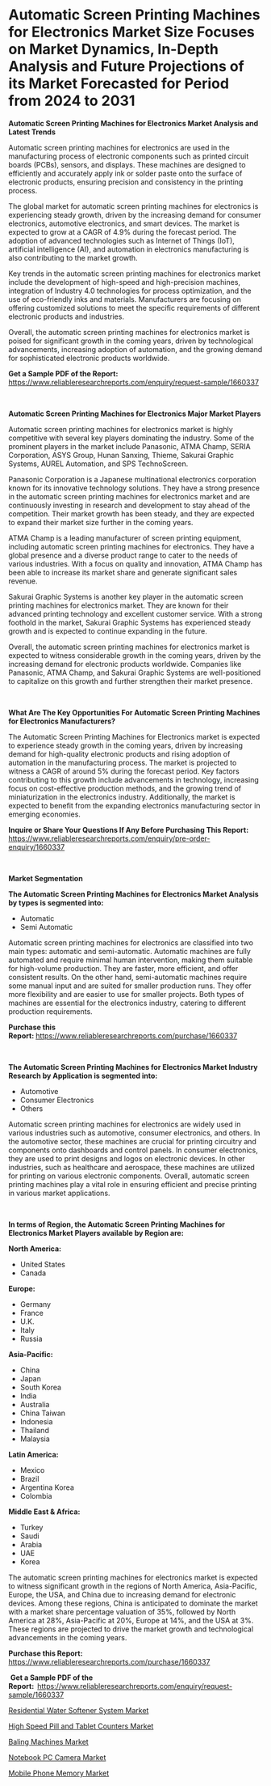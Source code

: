 <p><h1>Automatic Screen Printing Machines for Electronics Market Size Focuses on Market Dynamics, In-Depth Analysis and Future Projections of its Market Forecasted for Period from 2024 to 2031</h1></p><p><strong>Automatic Screen Printing Machines for Electronics Market Analysis and Latest Trends</strong></p>
<p><p>Automatic screen printing machines for electronics are used in the manufacturing process of electronic components such as printed circuit boards (PCBs), sensors, and displays. These machines are designed to efficiently and accurately apply ink or solder paste onto the surface of electronic products, ensuring precision and consistency in the printing process.</p><p>The global market for automatic screen printing machines for electronics is experiencing steady growth, driven by the increasing demand for consumer electronics, automotive electronics, and smart devices. The market is expected to grow at a CAGR of 4.9% during the forecast period. The adoption of advanced technologies such as Internet of Things (IoT), artificial intelligence (AI), and automation in electronics manufacturing is also contributing to the market growth.</p><p>Key trends in the automatic screen printing machines for electronics market include the development of high-speed and high-precision machines, integration of Industry 4.0 technologies for process optimization, and the use of eco-friendly inks and materials. Manufacturers are focusing on offering customized solutions to meet the specific requirements of different electronic products and industries.</p><p>Overall, the automatic screen printing machines for electronics market is poised for significant growth in the coming years, driven by technological advancements, increasing adoption of automation, and the growing demand for sophisticated electronic products worldwide.</p></p>
<p><strong>Get a Sample PDF of the Report:&nbsp;</strong> <a href="https://www.reliableresearchreports.com/enquiry/request-sample/1660337">https://www.reliableresearchreports.com/enquiry/request-sample/1660337</a></p>
<p>&nbsp;</p>
<p><strong>Automatic Screen Printing Machines for Electronics Major Market Players</strong></p>
<p><p>Automatic screen printing machines for electronics market is highly competitive with several key players dominating the industry. Some of the prominent players in the market include Panasonic, ATMA Champ, SERIA Corporation, ASYS Group, Hunan Sanxing, Thieme, Sakurai Graphic Systems, AUREL Automation, and SPS TechnoScreen.</p><p>Panasonic Corporation is a Japanese multinational electronics corporation known for its innovative technology solutions. They have a strong presence in the automatic screen printing machines for electronics market and are continuously investing in research and development to stay ahead of the competition. Their market growth has been steady, and they are expected to expand their market size further in the coming years.</p><p>ATMA Champ is a leading manufacturer of screen printing equipment, including automatic screen printing machines for electronics. They have a global presence and a diverse product range to cater to the needs of various industries. With a focus on quality and innovation, ATMA Champ has been able to increase its market share and generate significant sales revenue.</p><p>Sakurai Graphic Systems is another key player in the automatic screen printing machines for electronics market. They are known for their advanced printing technology and excellent customer service. With a strong foothold in the market, Sakurai Graphic Systems has experienced steady growth and is expected to continue expanding in the future.</p><p>Overall, the automatic screen printing machines for electronics market is expected to witness considerable growth in the coming years, driven by the increasing demand for electronic products worldwide. Companies like Panasonic, ATMA Champ, and Sakurai Graphic Systems are well-positioned to capitalize on this growth and further strengthen their market presence.</p></p>
<p>&nbsp;</p>
<p><strong>What Are The Key Opportunities For Automatic Screen Printing Machines for Electronics Manufacturers?</strong></p>
<p><p>The Automatic Screen Printing Machines for Electronics market is expected to experience steady growth in the coming years, driven by increasing demand for high-quality electronic products and rising adoption of automation in the manufacturing process. The market is projected to witness a CAGR of around 5% during the forecast period. Key factors contributing to this growth include advancements in technology, increasing focus on cost-effective production methods, and the growing trend of miniaturization in the electronics industry. Additionally, the market is expected to benefit from the expanding electronics manufacturing sector in emerging economies.</p></p>
<p><strong>Inquire or Share Your Questions If Any Before Purchasing This Report:</strong> <a href="https://www.reliableresearchreports.com/enquiry/pre-order-enquiry/1660337">https://www.reliableresearchreports.com/enquiry/pre-order-enquiry/1660337</a></p>
<p>&nbsp;</p>
<p><strong>Market Segmentation</strong></p>
<p><strong>The Automatic Screen Printing Machines for Electronics Market Analysis by types is segmented into:</strong></p>
<p><ul><li>Automatic</li><li>Semi Automatic</li></ul></p>
<p><p>Automatic screen printing machines for electronics are classified into two main types: automatic and semi-automatic. Automatic machines are fully automated and require minimal human intervention, making them suitable for high-volume production. They are faster, more efficient, and offer consistent results. On the other hand, semi-automatic machines require some manual input and are suited for smaller production runs. They offer more flexibility and are easier to use for smaller projects. Both types of machines are essential for the electronics industry, catering to different production requirements.</p></p>
<p><strong>Purchase this Report:&nbsp;</strong><a href="https://www.reliableresearchreports.com/purchase/1660337">https://www.reliableresearchreports.com/purchase/1660337</a></p>
<p>&nbsp;</p>
<p><strong>The Automatic Screen Printing Machines for Electronics Market Industry Research by Application is segmented into:</strong></p>
<p><ul><li>Automotive</li><li>Consumer Electronics</li><li>Others</li></ul></p>
<p><p>Automatic screen printing machines for electronics are widely used in various industries such as automotive, consumer electronics, and others. In the automotive sector, these machines are crucial for printing circuitry and components onto dashboards and control panels. In consumer electronics, they are used to print designs and logos on electronic devices. In other industries, such as healthcare and aerospace, these machines are utilized for printing on various electronic components. Overall, automatic screen printing machines play a vital role in ensuring efficient and precise printing in various market applications.</p></p>
<p>&nbsp;</p>
<p><strong>In terms of Region, the Automatic Screen Printing Machines for Electronics Market Players available by Region are:</strong></p>
<p>
    <p> <strong> North America: </strong>
        <ul>
            <li>United States</li>
            <li>Canada</li>
        </ul>
        </p> 
    <p> <strong> Europe: </strong>
        <ul>
            <li>Germany</li>
            <li>France</li>
            <li>U.K.</li>
            <li>Italy</li>
            <li>Russia</li>
        </ul>
        </p> 
    <p> <strong> Asia-Pacific: </strong>
        <ul>
            <li>China</li>
            <li>Japan</li>
            <li>South Korea</li>
            <li>India</li>
            <li>Australia</li>
            <li>China Taiwan</li>
            <li>Indonesia</li>
            <li>Thailand</li>
            <li>Malaysia</li>
        </ul>
        </p> 
    <p> <strong> Latin America: </strong>
        <ul>
            <li>Mexico</li>
            <li>Brazil</li>
            <li>Argentina Korea</li>
            <li>Colombia</li>
        </ul>
        </p> 
    <p> <strong> Middle East & Africa: </strong>
        <ul>
            <li>Turkey</li>
            <li>Saudi</li>
            <li>Arabia</li>
            <li>UAE</li>
            <li>Korea</li>
        </ul>
    </p>
    </p>
<p><p>The automatic screen printing machines for electronics market is expected to witness significant growth in the regions of North America, Asia-Pacific, Europe, the USA, and China due to increasing demand for electronic devices. Among these regions, China is anticipated to dominate the market with a market share percentage valuation of 35%, followed by North America at 28%, Asia-Pacific at 20%, Europe at 14%, and the USA at 3%. These regions are projected to drive the market growth and technological advancements in the coming years.</p></p>
<p><strong>Purchase this Report: </strong><a href="https://www.reliableresearchreports.com/purchase/1660337">https://www.reliableresearchreports.com/purchase/1660337</a></p>
<p>&nbsp;<strong>Get a Sample PDF of the Report:&nbsp;&nbsp;</strong><a href="https://www.reliableresearchreports.com/enquiry/request-sample/1660337">https://www.reliableresearchreports.com/enquiry/request-sample/1660337</a></p>
<p><strong></strong></p>
<p><p><a href="https://rainy-horn-d69.notion.site/Residential-Water-Softener-System-Market-Furnish-Information-about-Market-Size-Market-Share-Market-99dca0651ad442ec95766bfaffad8643">Residential Water Softener System Market</a></p><p><a href="https://woozy-pyroraptor-a1f.notion.site/High-Speed-Pill-and-Tablet-Counters-Market-Growth-Market-Trends-COVID-19-Impact-and-Forecasts-for-c517a29315cf4b6281a25466b53c95d3">High Speed Pill and Tablet Counters Market</a></p><p><a href="https://woozy-pyroraptor-a1f.notion.site/Baling-Machines-Market-Furnish-Information-about-Market-Size-Market-Share-Market-Dynamics-and-Pro-6a29489853404b1bb08dc567c9f26c69">Baling Machines Market</a></p><p><a href="https://view.publitas.com/reportprime-1/notebook-pc-camera-market-provides-detailed-segmentation-of-this-market-based-on-type-application-and-region-and-forecast-for-the-period-from-2024-2031/">Notebook PC Camera Market</a></p><p><a href="https://view.publitas.com/reportprime-1/mobile-phone-memory-market-research-report-unlocks-analysis-on-the-market-financial-status-market-size-and-market-revenue-upto-2031/">Mobile Phone Memory Market</a></p></p>